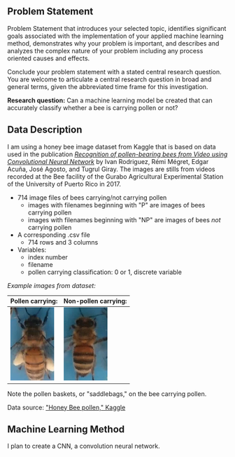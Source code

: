 ## Problem Statement

Problem Statement that introduces your selected topic, identifies significant goals associated with the implementation of your applied machine learning method, demonstrates why your problem is important, and describes and analyzes the complex nature of your problem including any process oriented causes and effects. 

Conclude your problem statement with a stated central research question. You are welcome to articulate a central research question in broad and general terms, given the abbreviated time frame for this investigation.

**Research question:** Can a machine learning model be created that can accurately classify whether a bee is carrying pollen or not?

## Data Description

I am using a honey bee image dataset from Kaggle that is based on data used in the publication [*Recognition of pollen-bearing bees from Video using Convolutional Neural Network*](https://doi.org/10.1109/WACV.2018.00041) by Ivan Rodriguez, Rémi Mégret, Edgar Acuña, José Agosto, and Tugrul Giray. The images are stills from videos recorded at the Bee facility of the Gurabo Agricultural Experimental Station of the University of Puerto Rico in 2017.

- 714 image files of bees carrying/not carrying pollen
  - images with filenames beginning with "P" are images of bees carrying pollen
  - images with filenames beginning with "NP" are images of bees *not* carrying pollen
- A corresponding .csv file 
  - 714 rows and 3 columns
- Variables:
  - index number
  - filename
  - pollen carrying classification: 0 or 1, discrete variable

*Example images from dataset:*

| Pollen carrying: |  Non-pollen carrying: |
| ----------- | ----------- |
| <img src="Pbee.jpg" alt="drawing" width="100"/> |      <img src="NPbee.jpg" alt="drawing" width="100"/> |

Note the pollen baskets, or "saddlebags," on the bee carrying pollen. 

Data source: ["Honey Bee pollen," Kaggle](https://www.kaggle.com/ivanfel/honey-bee-pollen)

## Machine Learning Method

I plan to create a CNN, a convolution neural network. 
